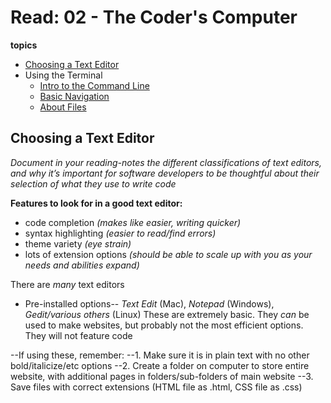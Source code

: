 # Read: 02 - The Coder's Computer
**topics**
* [Choosing a Text Editor](https://codefellows.github.io/code-102-guide/curriculum/class-02/Choosing-A-Text-Editor--The-Older-Coder.pdf)
* Using the Terminal
  * [Intro to the Command Line](https://ryanstutorials.net/linuxtutorial/commandline.php) 
  * [Basic Navigation](https://ryanstutorials.net/linuxtutorial/navigation.php)
  * [About Files](https://ryanstutorials.net/linuxtutorial/aboutfiles.php)

## Choosing a Text Editor
*Document in your reading-notes the different classifications of text editors, and why it’s important for software developers to be thoughtful about their selection of what they use to write code*

**Features to look for in a good text editor:**
- code completion *(makes like easier, writing quicker)*
- syntax highlighting *(easier to read/find errors)*
- theme variety *(eye strain)*
- lots of extension options *(should be able to scale up with you as your needs and abilities expand)*

There are *many* text editors
- Pre-installed options-- *Text Edit* (Mac), *Notepad* (Windows), *Gedit/various others* (Linux)
 These are extremely basic. They *can* be used to make websites, but probably not the most efficient options. They will not feature code 
 
 --If using these, remember: 
 --1. Make sure it is in plain text with no other bold/italicize/etc options
 --2. Create a folder on computer to store entire website, with additional pages in folders/sub-folders of main website
 --3. Save files with correct extensions (HTML file as .html, CSS file as .css)
